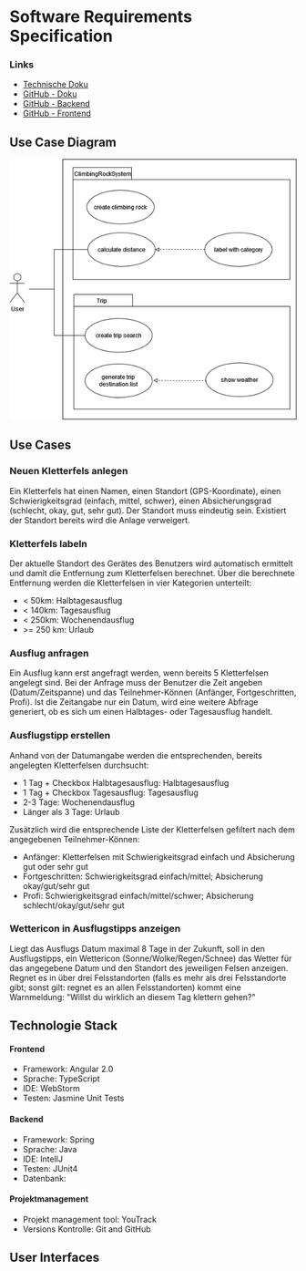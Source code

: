 ﻿# ﻿Software Requirements Specification

### Links

 - [Technische Doku](https://eicul04.github.io/PlanOnRocks-documentation/)                                      
- [GitHub - Doku](https://github.com/eicul04/PlanOnRocks-documentation#plan-on-rocks---documentation)                                                              
- [GitHub - Backend](https://github.com/eicul04/PlanOnRocks-backend)   
- [GitHub - Frontend](https://github.com/eicul04/PlanOnRocks-frontend)   


## Use Case Diagram
![](https://github.com/eicul04/PlanOnRocks-documentation/blob/main/planOnRocks_UCD.png?raw=true)

## Use Cases

### Neuen Kletterfels anlegen

Ein Kletterfels hat einen Namen, einen Standort (GPS-Koordinate), einen Schwierigkeitsgrad (einfach, mittel, schwer), einen Absicherungsgrad (schlecht, okay, gut, sehr gut). Der Standort muss eindeutig sein. Existiert der Standort bereits wird die Anlage verweigert.

### Kletterfels labeln

Der aktuelle Standort des Gerätes des Benutzers wird automatisch ermittelt und damit die Entfernung zum Kletterfelsen berechnet. Über die berechnete Entfernung werden die Kletterfelsen in vier Kategorien unterteilt:

-   < 50km: Halbtagesausflug
-   < 140km: Tagesausflug
-   < 250km: Wochenendausflug
-   \>= 250 km: Urlaub

### Ausflug anfragen

Ein Ausflug kann erst angefragt werden, wenn bereits 5 Kletterfelsen angelegt sind. Bei der Anfrage muss der Benutzer die Zeit angeben (Datum/Zeitspanne) und das Teilnehmer-Können (Anfänger, Fortgeschritten, Profi). Ist die Zeitangabe nur ein Datum, wird eine weitere Abfrage generiert, ob es sich um einen Halbtages- oder Tagesausflug handelt.

### Ausflugstipp erstellen

Anhand von der Datumangabe werden die entsprechenden, bereits angelegten Kletterfelsen durchsucht:

-   1 Tag + Checkbox Halbtagesausflug: Halbtagesausflug
-   1 Tag + Checkbox Tagesausflug: Tagesausflug
-   2-3 Tage: Wochenendausflug
-   Länger als 3 Tage: Urlaub

Zusätzlich wird die entsprechende Liste der Kletterfelsen gefiltert nach dem angegebenen Teilnehmer-Können:

-   Anfänger: Kletterfelsen mit Schwierigkeitsgrad einfach und Absicherung gut oder sehr gut
-   Fortgeschritten: Schwierigkeitsgrad einfach/mittel; Absicherung okay/gut/sehr gut
-   Profi: Schwierigkeitsgrad einfach/mittel/schwer; Absicherung schlecht/okay/gut/sehr gut

### Wettericon in Ausflugstipps anzeigen

Liegt das Ausflugs Datum maximal 8 Tage in der Zukunft, soll in den Ausflugstipps, ein Wettericon (Sonne/Wolke/Regen/Schnee) das Wetter für das angegebene Datum und den Standort des jeweiligen Felsen anzeigen. Regnet es in über drei Felsstandorten (falls es mehr als drei Felsstandorte gibt; sonst gilt: regnet es an allen Felsstandorten) kommt eine Warnmeldung: "Willst du wirklich an diesem Tag klettern gehen?"

## Technologie Stack

#### Frontend

- Framework: Angular 2.0
- Sprache: TypeScript
- IDE: WebStorm
- Testen: Jasmine Unit Tests

#### Backend

- Framework: Spring
- Sprache: Java
- IDE: IntellJ
- Testen: JUnit4
- Datenbank: 

#### Projektmanagement

- Projekt management tool: YouTrack
- Versions Kontrolle: Git and GitHub

## User Interfaces
